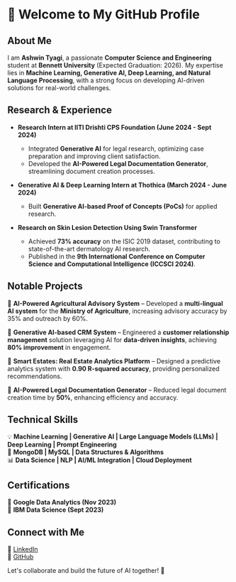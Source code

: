 # 👋 Welcome to My GitHub Profile  

## About Me  

I am **Ashwin Tyagi**, a passionate **Computer Science and Engineering** student at **Bennett University** (Expected Graduation: 2026). My expertise lies in **Machine Learning, Generative AI, Deep Learning, and Natural Language Processing**, with a strong focus on developing AI-driven solutions for real-world challenges.  

## Research & Experience  

- **Research Intern at IITI Drishti CPS Foundation (June 2024 - Sept 2024)**  
  - Integrated **Generative AI** for legal research, optimizing case preparation and improving client satisfaction.  
  - Developed the **AI-Powered Legal Documentation Generator**, streamlining document creation processes.  

- **Generative AI & Deep Learning Intern at Thothica (March 2024 - June 2024)**  
  - Built **Generative AI-based Proof of Concepts (PoCs)** for applied research.  

- **Research on Skin Lesion Detection Using Swin Transformer**  
  - Achieved **73% accuracy** on the ISIC 2019 dataset, contributing to state-of-the-art dermatology AI research.  
  - Published in the **9th International Conference on Computer Science and Computational Intelligence (ICCSCI 2024)**.  

## Notable Projects  

🔹 **AI-Powered Agricultural Advisory System** – Developed a **multi-lingual AI system** for the **Ministry of Agriculture**, increasing advisory accuracy by 35% and outreach by 60%.  

🔹 **Generative AI-based CRM System** – Engineered a **customer relationship management** solution leveraging AI for **data-driven insights**, achieving **80% improvement** in engagement.  

🔹 **Smart Estates: Real Estate Analytics Platform** – Designed a predictive analytics system with **0.90 R-squared accuracy**, providing personalized recommendations.  

🔹 **AI-Powered Legal Documentation Generator** – Reduced legal document creation time by **50%**, enhancing efficiency and accuracy.  

## Technical Skills  

💡 **Machine Learning | Generative AI | Large Language Models (LLMs) | Deep Learning | Prompt Engineering**  
💾 **MongoDB | MySQL | Data Structures & Algorithms**  
📊 **Data Science | NLP | AI/ML Integration | Cloud Deployment**  

## Certifications  

📜 **Google Data Analytics (Nov 2023)**  
📜 **IBM Data Science (Sept 2023)**  

## Connect with Me  

🔗 [LinkedIn](https://www.linkedin.com/in/ashwin-tyagi-955b9920b/)  
🔗 [GitHub](https://github.com/ashwinty)  

Let's collaborate and build the future of AI together! 🚀  
